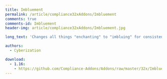 ```yaml
---
title: Imbluement
permalink: /article/compliance32xAddons/Imbluement
comments: true
comments-id: Imbluement
header-img: article/compliance32xAddons/Imbluement.jpg

long_text: 'Changes all things "enchanting" to "imbluing" for consistency with lapis as the ingredient.'

authors:
  - Cyberization

download:
  - 1.16:
    - https://github.com/Compliance-Addons/Addons/raw/master/32x/Imbluement/Imbluement%20-%201.16.zip
---
```

